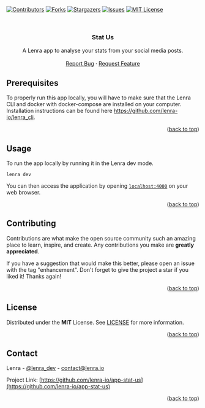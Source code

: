 <div id="top"></div>
<!--
*** This README was created with https://github.com/othneildrew/Best-README-Template
-->



<!-- PROJECT SHIELDS -->
[![Contributors][contributors-shield]][contributors-url]
[![Forks][forks-shield]][forks-url]
[![Stargazers][stars-shield]][stars-url]
[![Issues][issues-shield]][issues-url]
[![MIT License][license-shield]][license-url]



<!-- PROJECT LOGO -->
<br />
<div align="center">

<h3 align="center">Stat Us</h3>

  <p align="center">
    A Lenra app to analyse your stats from your social media posts.
    <br />
    <br />
    <a href="https://github.com/lenra-io/app-stat-us/issues">Report Bug</a>
    ·
    <a href="https://github.com/lenra-io/app-stat-us/issues">Request Feature</a>
  </p>
</div>




<!-- GETTING STARTED -->

## Prerequisites

To properly run this app locally, you will have to make sure that the Lenra CLI and docker with docker-compose are installed on your computer.
Installation instructions can be found here https://github.com/lenra-io/lenra_cli.

<p align="right">(<a href="#top">back to top</a>)</p>


<!-- USAGE EXAMPLES -->
## Usage

To run the app locally by running it in the Lenra dev mode.
```console
lenra dev
```

You can then access the application by opening [`localhost:4000`](http://localhost:4000) on your web browser.

<p align="right">(<a href="#top">back to top</a>)</p>


<!-- CONTRIBUTING -->
## Contributing

Contributions are what make the open source community such an amazing place to learn, inspire, and create. Any contributions you make are **greatly appreciated**.

If you have a suggestion that would make this better, please open an issue with the tag "enhancement".
Don't forget to give the project a star if you liked it! Thanks again!

<p align="right">(<a href="#top">back to top</a>)</p>



<!-- LICENSE -->
## License

Distributed under the **MIT** License. See [LICENSE](./LICENSE) for more information.

<p align="right">(<a href="#top">back to top</a>)</p>



<!-- CONTACT -->
## Contact

Lenra - [@lenra_dev](https://twitter.com/lenra_dev) - contact@lenra.io

Project Link: [https://github.com/lenra-io/app-stat-us](https://github.com/lenra-io/app-stat-us)

<p align="right">(<a href="#top">back to top</a>)</p>


<!-- MARKDOWN LINKS & IMAGES -->
<!-- https://www.markdownguide.org/basic-syntax/#reference-style-links -->
[contributors-shield]: https://img.shields.io/github/contributors/lenra-io/app-stat-us.svg?style=for-the-badge
[contributors-url]: https://github.com/lenra-io/app-stat-us/graphs/contributors
[forks-shield]: https://img.shields.io/github/forks/lenra-io/app-stat-us.svg?style=for-the-badge
[forks-url]: https://github.com/lenra-io/app-stat-us/network/members
[stars-shield]: https://img.shields.io/github/stars/lenra-io/app-stat-us.svg?style=for-the-badge
[stars-url]: https://github.com/lenra-io/app-stat-us/stargazers
[issues-shield]: https://img.shields.io/github/issues/lenra-io/app-stat-us.svg?style=for-the-badge
[issues-url]: https://github.com/lenra-io/app-stat-us/issues
[license-shield]: https://img.shields.io/github/license/lenra-io/app-stat-us.svg?style=for-the-badge
[license-url]: https://github.com/lenra-io/app-stat-us/blob/master/LICENSE
